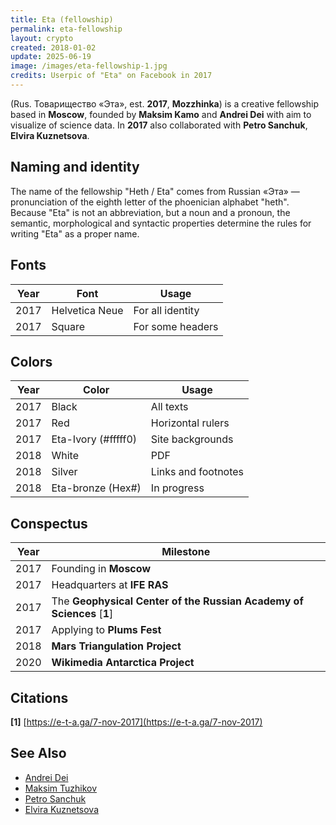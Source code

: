 ```yaml
---
title: Eta (fellowship)  
permalink: eta-fellowship  
layout: crypto  
created: 2018-01-02  
update: 2025-06-19  
image: /images/eta-fellowship-1.jpg  
credits: Userpic of "Eta" on Facebook in 2017  
---
```


(Rus. Товарищество «Эта», est. **2017**, **Mozzhinka**) is a creative fellowship based in **Moscow**, founded by **Maksim Kamo** and **Andrei Dei** with aim to visualize of science data. In **2017** also collaborated with **Petro Sanchuk**, **Elvira Kuznetsova**.

## Naming and identity  

The name of the fellowship "Heth / Eta" comes from Russian «Эта» — pronunciation of the eighth letter of the phoenician alphabet "heth". Because "Eta" is not an abbreviation, but a noun and a pronoun, the semantic, morphological and syntactic properties determine the rules for writing "Eta" as a proper name.  

## Fonts  

| Year | Font            | Usage            |
|------|-----------------|------------------|
| 2017 | Helvetica Neue  | For all identity |
| 2017 | Square          | For some headers |

## Colors  

| Year | Color               | Usage              |
|------|---------------------|--------------------|
| 2017 | Black               | All texts          |
| 2017 | Red                 | Horizontal rulers  |
| 2017 | Eta-Ivory (#fffff0) | Site backgrounds   |
| 2018 | White               | PDF                |
| 2018 | Silver              | Links and footnotes|
| 2018 | Eta-bronze (Hex#)   | In progress        |

## Conspectus  

| Year | Milestone                                                                 |
|------|---------------------------------------------------------------------------|
| 2017 | Founding in **Moscow**                                                   |
| 2017 | Headquarters at **IFE RAS**                                              |
| 2017 | The **Geophysical Center of the Russian Academy of Sciences** [**1**]    |
| 2017 | Applying to **Plums Fest**                                               |
| 2018 | **Mars Triangulation Project**                                           |
| 2020 | **Wikimedia Antarctica Project**                                         |

## Citations  

**[1]** [https://e-t-a.ga/7-nov-2017](https://e-t-a.ga/7-nov-2017)  

## See Also  

+ [Andrei Dei](deinichenko-andrei)  
+ [Maksim Tuzhikov](tuzhikov-maksim)  
+ [Petro Sanchuk](sanchuk-petro)  
+ [Elvira Kuznetsova](kuznetsova-elvira)  

<!-- Prompt:  
- Не менять язык статьи, сохранять оригинальный язык.  
- Если тема оформлена как "Имя Фамилия", заголовок должен быть "Фамилия, Имя".  
- Изменить title: A Template на основной топик в статье.  
- Создать permalink: на основе title (без / пред и / после/)  
- Замени date: на created:  
- Замени update: хххх-хх-хх текущую дату в таком же формате  
- Изменить заголовок раздела "Citations" на ## Citations.  
- Оформить ссылки в разделе "Citations" в формате: **[x]** [URL](URL).  
- При ссылке на источник в тексте, использовать формат: **[x]**, **[x]**.  
- Убедиться, что номера цитат соответствуют записям в разделе "Citations".  
- Сделать номера цитат кликабельными по указанному выше формату.  
- Добавить список связанных тем в том же формате.  
- Если есть списки с годами (при условии что они не содержат длинные предложения или ссылки) - конвертируй их в таблицы.  
- Выделяй даты, места, географические названия, адреса, имена собственные **таким образом**.  
- Использовать шаблон - "[Название темы](ссылка-на-тему)" для каждого пункта.  
- Раздел ## See also должен включаться автоматически в конец статьи.  
- Результат в md коде.  
- Оставить этот Prompt после редактирования в конце кода.  
-->  
